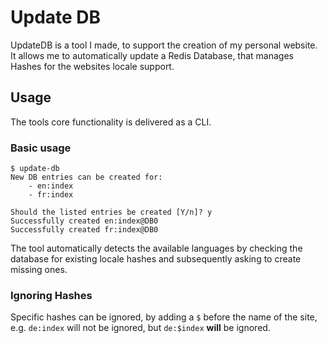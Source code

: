 # Update DB

UpdateDB is a tool I made, to support the creation of my personal website. It allows me to automatically update a Redis Database, that manages Hashes for the websites locale support.

## Usage

The tools core functionality is delivered as a CLI.

### Basic usage

```
$ update-db
New DB entries can be created for:
    - en:index
    - fr:index

Should the listed entries be created [Y/n]? y
Successfully created en:index@DB0
Successfully created fr:index@DB0
```

The tool automatically detects the available languages by checking the database for existing locale hashes and subsequently asking to create missing ones.

### Ignoring Hashes
Specific hashes can be ignored, by adding a ```$``` before the name of the site, e.g. ```de:index``` will not be ignored, but ```de:$index``` **will** be ignored.